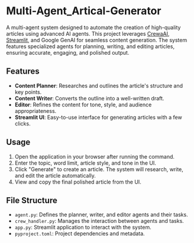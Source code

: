 # Multi-Agent_Artical-Generator

A multi-agent system designed to automate the creation of high-quality articles using advanced AI agents. This project leverages [CrewaAI](https://crewa.ai/), [Streamlit](https://streamlit.io/), and Google GenAI for seamless content generation. The system features specialized agents for planning, writing, and editing articles, ensuring accurate, engaging, and polished output.

## Features

- **Content Planner**: Researches and outlines the article's structure and key points.
- **Content Writer**: Converts the outline into a well-written draft.
- **Editor**: Refines the content for tone, style, and audience appropriateness.
- **Streamlit UI**: Easy-to-use interface for generating articles with a few clicks.

## Usage
1. Open the application in your browser after running the command.
2. Enter the topic, word limit, article style, and tone in the UI.
3. Click "Generate" to create an article. The system will research, write, and edit the article automatically.
4. View and copy the final polished article from the UI.

## File Structure
- `agent.py`: Defines the planner, writer, and editor agents and their tasks.
- `crew_handler.py`: Manages the interaction between agents and tasks.
- `app.py`: Streamlit application to interact with the system.
- `pyproject.toml`: Project dependencies and metadata.

